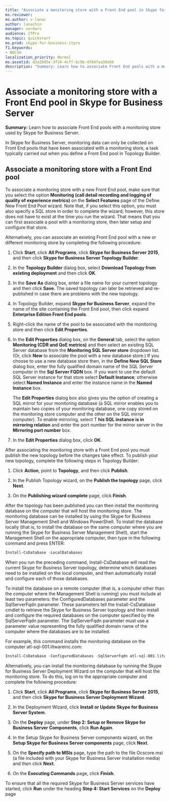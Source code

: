 ```yaml
---
title: "Associate a monitoring store with a Front End pool in Skype for Business Server"
ms.reviewer: 
ms.author: v-lanac
author: lanachin
manager: serdars
audience: ITPro
ms.topic: quickstart
ms.prod: skype-for-business-itpro
f1.keywords:
- NOCSH
localization_priority: Normal
ms.assetid: d3a20d5e-3f24-4cff-bc9b-4f84fea30e6b
description: "Summary: Learn how to associate Front End pools with a monitoring store used by Skype for Business Server."
---
```


# Associate a monitoring store with a Front End pool in Skype for Business Server 
**Summary:** Learn how to associate Front End pools with a monitoring store used by Skype for Business Server.
  
In Skype for Business Server, monitoring data can only be collected on Front End pools that have been associated with a monitoring store, a task typically carried out when you define a Front End pool in Topology Builder.
  
## Associate a monitoring store with a Front End pool

 To associate a monitoring store with a new Front End pool, make sure that you select the option **Monitoring (call detail recording and logging of quality of experience metrics)** on the **Select Features** page of the Define New Front End Pool wizard. Note that, if you select this option, you must also specify a SQL store in order to complete the wizard; however, this store does not have to exist at the time you run the wizard. That means that you can first associate a pool with a monitoring store, then later setup and configure that store.
  
Alternatively, you can associate an existing Front End pool with a new or different monitoring store by completing the following procedure:
  
1. Click **Start**, click **All Programs**, click **Skype for Business Server 2015**, and then click **Skype for Business Server Topology Builder**.
    
2. In the **Topology Builder** dialog box, select **Download Topology from existing deployment** and then click **OK**.
    
3. In the **Save As** dialog box, enter a file name for your current topology and then click **Save**. The saved topology can later be retrieved and re-published in case there are problems with the new topology.
    
4. In Topology Builder, expand **Skype for Business Server**, expand the name of the site containing the Front End pool, then click expand **Enterprise Edition Front End pools**.
    
5. Right-click the name of the pool to be associated with the monitoring store and then click **Edit Properties**.
    
6. In the **Edit Properties** dialog box, on the **General** tab, select the option **Monitoring (CDR and QoE metrics)** and then select an existing SQL Server database from the **Monitoring SQL Server store** dropdown list. (Or, click **New** to associate the pool with a new database store.) If you choose to use a new database store then, in the **Define New SQL Store** dialog box, enter the fully qualified domain name of the SQL Server computer in the **Sql Server FQDN** box. If you want to use the default SQL Server instance for that store select **Default Instance**; otherwise select **Named Instance** and enter the instance name in the **Named Instance** box.
    
    The **Edit Properties** dialog box also gives you the option of creating a SQL mirror for your monitoring database (a SQL mirror enables you to maintain two copies of your monitoring database, one copy stored on the monitoring store computer and the other on the SQL mirror computer). To enable mirroring, select T **his SQL instance is in mirroring relation** and enter the port number for the mirror server in the **Mirroring port number** box.
    
7. In the **Edit Properties** dialog box, click **OK**.
    
After associating the monitoring store with a Front End pool you must publish the new topology before the changes take effect. To publish your new topology, complete the following steps in Topology Builder:
  
1. Click **Action**, point to **Topology**, and then click **Publish**.
    
2. In the Publish Topology wizard, on the **Publish the topology** page, click **Next**.
    
3. On the **Publishing wizard complete** page, click **Finish**.
    
After the topology has been published you can then install the monitoring database on the computer that will host the monitoring store. The monitoring database can be installed by using the Skype for Business Server Management Shell and Windows PowerShell. To install the database locally (that is, to install the database on the same computer where you are running the Skype for Business Server Management Shell), start the Management Shell on the appropriate computer, then type in the following command and press ENTER:
  
```powershell
Install-CsDatabase -LocalDatabases
```

When you run the preceding command, Install-CsDatabase will read the current Skype for Business Server topology, determine which databases need to be installed on the local computer, and then automatically install and configure each of those databases.
  
To install the database on a remote computer (that is, a computer other than the computer where the Management Shell is running) you must include at least two parameters: the ConfiguredDatabases parameter and the SqlServerFqdn parameter. These parameters tell the Install-CsDatabase cmdlet to retrieve the Skype for Business Server topology and then install and configure the required databases on the computer specified by the SqlServerFqdn parameter. The SqlServerFqdn parameter must use a parameter value representing the fully qualified domain name of the computer where the databases are to be installed.
  
For example, this command installs the monitoring database on the computer atl-sql-001.litwareinc.com:
  
```powershell
Install-CsDatabase -ConfiguredDatabases -SqlServerFqdn atl-sql-001.litwareinc.com
```

Alternatively, you can install the monitoring database by running the Skype for Business Server Deployment Wizard on the computer that will host the monitoring store. To do this, log on to the appropriate computer and complete the following procedure:
  
1. Click **Start**, click **All Programs**, click **Skype for Business Server 2015**, and then click **Skype for Business Server Deployment Wizard**.
    
2. In the Deployment Wizard, click **Install or Update Skype for Business Server System**.
    
3. On the **Deploy** page, under **Step 2: Setup or Remove Skype for Business Server Components**, click **Run Again**.
    
4. In the Setup Skype for Business Server components wizard, on the **Setup Skype for Business Server components** page, click **Next**.
    
5. On the **Specify path to MSIs** page, type the path to the file Ocscore.msi (a file included with your Skype for Business Server installation media) and then click **Next**.
    
6. On the **Executing Commands** page, click **Finish**.
    
To ensure that all the required Skype for Business Server services have started, click **Run** under the heading **Step 4: Start Services** on the **Deploy** page
  

